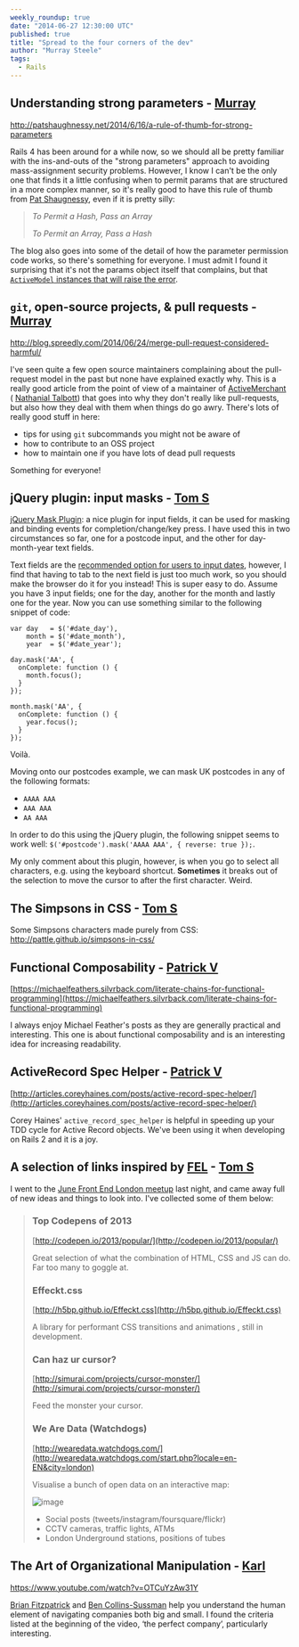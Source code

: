 ```yaml
---
weekly_roundup: true
date: "2014-06-27 12:30:00 UTC"
published: true
title: "Spread to the four corners of the dev"
author: "Murray Steele"
tags:
  - Rails
---
```


## Understanding strong parameters - [Murray](http://www.unboxedconsulting.com/people/murray-steele)

http://patshaughnessy.net/2014/6/16/a-rule-of-thumb-for-strong-parameters

Rails 4 has been around for a while now, so we should all be pretty familiar with the ins-and-outs of the "strong parameters" approach to avoiding mass-assignment security problems.  However, I know I can't be the only one that finds it a little confusing when to permit params that are structured in a more complex manner, so it's really good to have this rule of thumb from [Pat Shaugnessy](http://patshaughnessy.net), even if it is pretty silly:

> _To Permit a Hash, Pass an Array_
>
> _To Permit an Array, Pass a Hash_

The blog also goes into some of the detail of how the parameter permission code works, so there's something for everyone.  I must admit I found it surprising that it's not the params object itself that complains, but that [``ActiveModel`` instances that will raise the error](https://github.com/rails/rails/blob/master/activemodel/lib/active_model/forbidden_attributes_protection.rb#L19-24).

## ``git``, open-source projects, & pull requests - [Murray](http://www.unboxedconsutling.com/people/murray-steele)

http://blog.spreedly.com/2014/06/24/merge-pull-request-considered-harmful/

I've seen quite a few open source maintainers complaining about the pull-request model in the past but none have explained exactly why.  This is a really good article from the point of view of a maintainer of [ActiveMerchant](https://github.com/Shopify/active_merchant) ( [Nathanial Talbott](https://github.com/ntalbott)) that goes into why they don't really like pull-requests, but also how they deal with them when things do go awry.  There's lots of really good stuff in here:

* tips for using ``git`` subcommands you might not be aware of
* how to contribute to an OSS project
* how to maintain one if you have lots of dead pull requests

Something for everyone!

## jQuery plugin: input masks - [Tom S](http://www.unboxedconsulting.com/people/tom-sabin)

[jQuery Mask Plugin](http://igorescobar.github.io/jQuery-Mask-Plugin/): a nice plugin for input fields, it can be used for masking and binding events for completion/change/key press. I have used this in two circumstances so far, one for a postcode input, and the other for day-month-year text fields.

Text fields are the [recommended option for users to input dates](https://www.gov.uk/service-manual/user-centred-design/resources/patterns/dates.html#memorable-dates), however, I find that having to tab to the next field is just too much work, so you should make the browser do it for you instead! This is super easy to do. Assume you have 3 input fields; one for the day, another for the month and lastly one for the year. Now you can use something similar to the following snippet of code:

	var day   = $('#date_day'),
	    month = $('#date_month'),
	    year  = $('#date_year');

	day.mask('AA', {
	  onComplete: function () {
	    month.focus();
	  }
	});

	month.mask('AA', {
	  onComplete: function () {
	    year.focus();
	  }
	});

Voilà.

Moving onto our postcodes example, we can mask UK postcodes in any of the following formats:

- `AAAA AAA`
- `AAA AAA`
- `AA AAA`

In order to do this using the jQuery plugin, the following snippet seems to work well: `$('#postcode').mask('AAAA AAA', { reverse: true });`.

My only comment about this plugin, however, is when you go to select all characters, e.g. using the keyboard shortcut. **Sometimes** it breaks out of the selection to move the cursor to after the first character. Weird.

## The Simpsons in CSS - [Tom S](http://www.unboxedconsulting.com/people/tom-sabin)

Some Simpsons characters made purely from CSS: http://pattle.github.io/simpsons-in-css/

## Functional Composability - [Patrick V](http://www.unboxedconsulting.com/people/patrick-vine)

[https://michaelfeathers.silvrback.com/literate-chains-for-functional-programming](https://michaelfeathers.silvrback.com/literate-chains-for-functional-programming)

I always enjoy Michael Feather's posts as they are generally
practical and interesting.  This one is about functional composability and
is an interesting idea for increasing readability.

## ActiveRecord Spec Helper - [Patrick V](http://www.unboxedconsulting.com/people/patrick-vine)

[http://articles.coreyhaines.com/posts/active-record-spec-helper/](http://articles.coreyhaines.com/posts/active-record-spec-helper/)

Corey Haines' ``active_record_spec_helper`` is
helpful in speeding up your TDD cycle for Active Record objects.  We've
been using it when developing on Rails 2 and it is a joy.

## A selection of links inspired by [FEL](http://www.frontendlondon.co.uk/) - [Tom S](http://www.unboxedconsulting.com/people/tom-sabin)

I went to the [June Front End London meetup](http://lanyrd.com/2014/front-end-london-june/) last night, and came away full of new ideas and things to look into.  I've collected some of them below:

> ### Top Codepens of 2013
>
> [http://codepen.io/2013/popular/](http://codepen.io/2013/popular/)
>
> Great selection of what the combination of HTML, CSS and JS can do. Far too many to goggle at.
>
> ### Effeckt.css
>
> [http://h5bp.github.io/Effeckt.css](http://h5bp.github.io/Effeckt.css)
>
> A library for performant CSS transitions and animations , still in development.
>
> ### Can haz ur cursor?
>
> [http://simurai.com/projects/cursor-monster/](http://simurai.com/projects/cursor-monster/)
>
> Feed the monster your cursor.
>
> ### We Are Data (Watchdogs)
>
> [http://wearedata.watchdogs.com/](http://wearedata.watchdogs.com/start.php?locale=en-EN&city=london)
>
> Visualise a bunch of open data on an interactive map:
>
> ![image](https://dl.dropboxusercontent.com/u/2217931/dev-newsletter-wearedata.png)
>
> - Social posts (tweets/instagram/foursquare/flickr)
> - CCTV cameras, traffic lights, ATMs
> - London Underground stations, positions of tubes

## The Art of Organizational Manipulation - [Karl](http://www.unboxedconsulting.com/people/karl-entwistle)

https://www.youtube.com/watch?v=OTCuYzAw31Y

[Brian Fitzpatrick](http://www.red-bean.com/fitz/) and [Ben Collins-Sussman](http://www.red-bean.com/sussman/) help you understand the human element of navigating companies both big and small. I found the criteria listed at the beginning of the video, ‘the perfect company’, particularly interesting.
